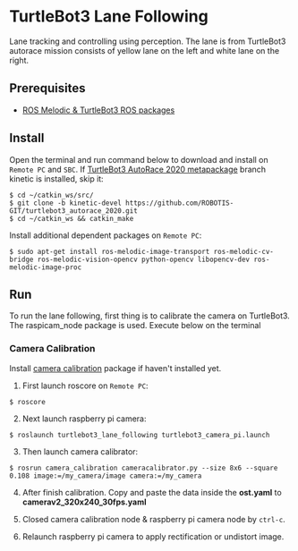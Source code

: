 
# TurtleBot3 Lane Following

Lane tracking and controlling using perception. The lane is from TurtleBot3 autorace mission consists of yellow lane on the left and white lane on the right.

## Prerequisites

- [ROS Melodic & TurtleBot3 ROS packages](https://emanual.robotis.com/docs/en/platform/turtlebot3/quick-start/)

## Install

Open the terminal and run command below to download and install on `Remote PC` and `SBC`. If [TurtleBot3 AutoRace 2020 metapackage](https://github.com/ROBOTIS-GIT/turtlebot3_autorace_2020) branch kinetic is installed, skip it:

    $ cd ~/catkin_ws/src/
    $ git clone -b kinetic-devel https://github.com/ROBOTIS-GIT/turtlebot3_autorace_2020.git
    $ cd ~/catkin_ws && catkin_make

Install additional dependent packages on `Remote PC`:

    $ sudo apt-get install ros-melodic-image-transport ros-melodic-cv-bridge ros-melodic-vision-opencv python-opencv libopencv-dev ros-melodic-image-proc

## Run

To run the lane following, first thing is to calibrate the camera on TurtleBot3. The raspicam_node package is used. Execute below on the terminal

### Camera Calibration

Install [camera calibration](http://wiki.ros.org/camera_calibration) package if haven't installed yet.

  1. First launch roscore on `Remote PC`:

    $ roscore

  2. Next launch raspberry pi camera:

    $ roslaunch turtlebot3_lane_following turtlebot3_camera_pi.launch

  3. Then launch camera calibrator:

    $ rosrun camera_calibration cameracalibrator.py --size 8x6 --square 0.108 image:=/my_camera/image camera:=/my_camera

  4. After finish calibration. Copy and paste the data inside the **ost.yaml** to **camerav2_320x240_30fps.yaml**

  5. Closed camera calibration node & raspberry pi camera node by `ctrl-c`.

  6. Relaunch raspberry pi camera to apply rectification or undistort image.
